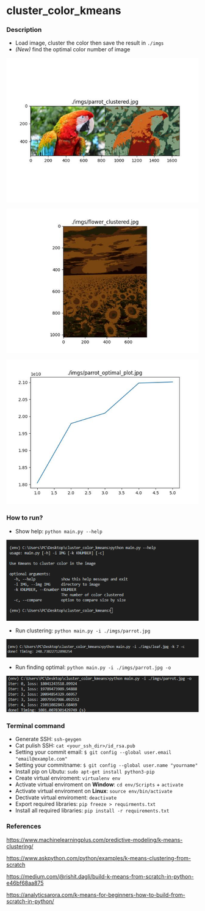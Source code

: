 # cluster_color_kmeans

### Description

- Load image, cluster the color then save the result in `./imgs`
- *(New)* find the optimal color number of image

![result1](./imgs/parrot_clustered.jpg)

![result2](./imgs/flower_clustered.jpg)

![result3](./imgs/parrot_optimal_plot.jpg)

### How to run?

- Show help: `python main.py --help`

![run1](./imgs/Capture.PNG)

- Run clustering: `python main.py -i ./imgs/parrot.jpg`

![run2](./imgs/Capture2.PNG)

- Run finding optimal: `python main.py -i ./imgs/parrot.jpg -o`

![run3](./imgs/Capture3.PNG)

### Terminal command
- Generate SSH: `ssh-geygen` 
- Cat pulish SSH: `cat <your_ssh_dir>/id_rsa.pub`
- Setting your commit email: `$ git config --global user.email "email@example.com"`
- Setting your commitname: `$ git config --global user.name "yourname"`
- Install pip on Ubutu: `sudo apt-get install python3-pip`
- Create virtual enviroment: `virtualenv env`
- Activate virtual enviroment on **Window**: `cd env/Scripts` + `activate`
- Activate  virtual enviroment on **Linux**: `source env/bin/activate`
- Dectivate virtual enviroment: `deactivate`
- Export required libraries: `pip freeze > requirments.txt`
- Install all required libraries: `pip install -r requirements.txt`

### References

https://www.machinelearningplus.com/predictive-modeling/k-means-clustering/

https://www.askpython.com/python/examples/k-means-clustering-from-scratch

https://medium.com/@rishit.dagli/build-k-means-from-scratch-in-python-e46bf68aa875

https://analyticsarora.com/k-means-for-beginners-how-to-build-from-scratch-in-python/
